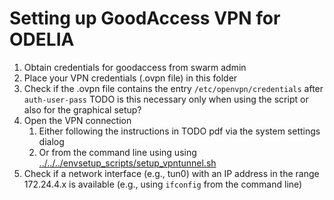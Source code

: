 # Setting up GoodAccess VPN for ODELIA

1. Obtain credentials for goodaccess from swarm admin
2. Place your VPN credentials (.ovpn file) in this folder
3. Check if the .ovpn file contains the entry `/etc/openvpn/credentials` after `auth-user-pass` TODO is this necessary only when using the script or also for the graphical setup?
4. Open the VPN connection
   1. Either following the instructions in TODO pdf via the system settings dialog
   2. Or from the command line using using [../../../envsetup_scripts/setup_vpntunnel.sh](../../../envsetup_scripts/setup_vpntunnel.sh)
5. Check if a network interface (e.g., tun0) with an IP address in the range 172.24.4.x is available (e.g., using `ifconfig` from the command line)
